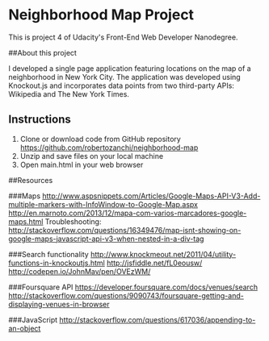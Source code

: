 # Neighborhood Map Project

This is project 4 of Udacity's Front-End Web Developer Nanodegree.

##About this project

I developed a single page application featuring locations on the map of a neighborhood in New York City.
The application was developed using Knockout.js and incorporates data points from two third-party APIs: Wikipedia and The New York Times. 

## Instructions
1. Clone or download code from GitHub repository https://github.com/robertozanchi/neighborhood-map
1. Unzip and save files on your local machine
1. Open main.html in your web browser

##Resources

###Maps
http://www.aspsnippets.com/Articles/Google-Maps-API-V3-Add-multiple-markers-with-InfoWindow-to-Google-Map.aspx
http://en.marnoto.com/2013/12/mapa-com-varios-marcadores-google-maps.html
Troubleshooting: http://stackoverflow.com/questions/16349476/map-isnt-showing-on-google-maps-javascript-api-v3-when-nested-in-a-div-tag

###Search functionality
http://www.knockmeout.net/2011/04/utility-functions-in-knockoutjs.html
http://jsfiddle.net/fL0eousw/
http://codepen.io/JohnMav/pen/OVEzWM/

###Foursquare API
https://developer.foursquare.com/docs/venues/search
http://stackoverflow.com/questions/9090743/foursquare-getting-and-displaying-venues-in-browser

###JavaScript
http://stackoverflow.com/questions/617036/appending-to-an-object